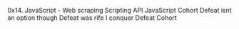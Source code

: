0x14. JavaScript - Web scraping Scripting API JavaScript Cohort Defeat isnt an option though Defeat was rife I conquer Defeat Cohort
